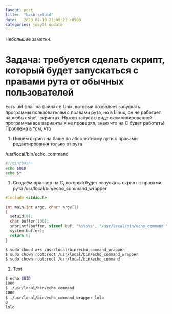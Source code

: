 ```yaml
---
layout: post
title:  "bash-setuid"
date:   2020-07-19 21:09:22 +0500
categories: jekyll update
---
```


Небольшие заметки.


# Задача: требуется сделать скрипт, который будет запускаться с правами рута от обычных пользователей

Есть uid флаг на файлах в Unix, который позволяет запускать программы пользователям с правами рута, но в Linux, он не работает на любых shell-скриптах. Нужен запуск в виде скомпилированной программы(все варианты я не проверял, знаю что на C будет работать)
Проблема в том, что 

1. Пишем скрипт на баше по абсолютному пути с правами редактирования только от рута

/usr/local/bin/echo_command
```bash
#!/bin/bash
echo $UID
echo $*
```

1. Создаём враппер на C, который будет запускать скрипт с правами рута
/usr/local/bin/echo_command_wrapper
```C
#include <stdio.h>

int main(int argc, char* argv[])
{
  setuid(0);
  char buffer[100];
  snprintf(buffer, sizeof buf, "%s%s%s", "/usr/local/bin/echo_command \"", argv[1], "\"")
  system(buffer);
  return 0;
}
```


```bash
$ sudo chmod a+s /usr/local/bin/echo_command_wrapper
$ sudo chown root:root /usr/local/bin/echo_command_wrapper
$ sudo chown root:root /usr/local/bin/echo_command
```


1. Test

```bash
$ echo $UID
1000
$ ./usr/local/bin/echo_command
1000
$ ./usr/local/bin/echo_command_wrapper lolo
0
lolo
```

<!-- :public: -->
